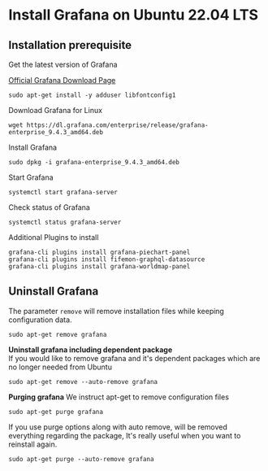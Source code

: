 # Install Grafana on Ubuntu 22.04 LTS

## Installation prerequisite

Get the latest version of Grafana

[Official Grafana Download Page](https://grafana.com/grafana/download?platform=linux)


```
sudo apt-get install -y adduser libfontconfig1
```

Download Grafana for Linux 
```
wget https://dl.grafana.com/enterprise/release/grafana-enterprise_9.4.3_amd64.deb
```

Install Grafana
```
sudo dpkg -i grafana-enterprise_9.4.3_amd64.deb
```

Start Grafana
```
systemctl start grafana-server
```

Check status of Grafana
```
systemctl status grafana-server
```

Additional Plugins to install
```
grafana-cli plugins install grafana-piechart-panel
grafana-cli plugins install fifemon-graphql-datasource
grafana-cli plugins install grafana-worldmap-panel
```

## Uninstall Grafana

The parameter `remove` will remove installation files while keeping configuration data.

```
sudo apt-get remove grafana 
```

**Uninstall grafana including dependent package** \
If you would like to remove grafana and it's dependent packages which are no longer needed from Ubuntu
```
sudo apt-get remove --auto-remove grafana 
```

**Purging grafana**
We instruct apt-get to remove configuration files
```
sudo apt-get purge grafana 
```

If you use purge options along with auto remove, will be removed everything regarding the package, It's really useful when you want to reinstall again.
```
sudo apt-get purge --auto-remove grafana 
```